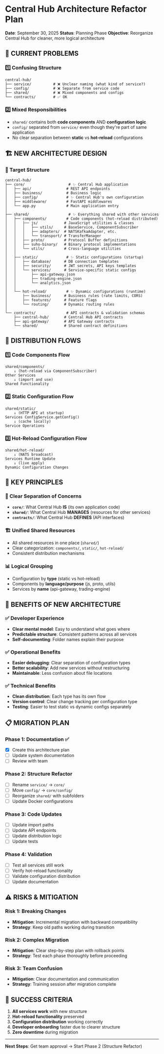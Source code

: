 # Central Hub Architecture Refactor Plan

**Date**: September 30, 2025
**Status**: Planning Phase
**Objective**: Reorganize Central Hub for cleaner, more logical architecture

## 🎯 **CURRENT PROBLEMS**

### **1️⃣ Confusing Structure**
```
central-hub/
├── service/          # ❌ Unclear naming (what kind of service?)
├── config/           # ❌ Separate from service code
├── shared/           # ❌ Mixed components and configs
└── contracts/        # ✅ OK
```

### **2️⃣ Mixed Responsibilities**
- `shared/` contains both **code components** AND **configuration logic**
- `config/` separated from `service/` even though they're part of same application
- No clear separation between **static** vs **hot-reload** configurations

## 🏗️ **NEW ARCHITECTURE DESIGN**

### **📁 Target Structure**
```
central-hub/
├── core/                    # ✨ Central Hub application
│   ├── api/                # REST API endpoints
│   ├── business/           # Business logic
│   ├── config/             # ✨ Central Hub's own configuration
│   ├── middleware/         # FastAPI middlewares
│   └── app.py              # Main application entry
│
├── shared/                  # ✨ Everything shared with other services
│   ├── components/         # Code components (hot-reload distributed)
│   │   ├── js/            # JavaScript utilities & classes
│   │   │   ├── utils/     # BaseService, ComponentSubscriber
│   │   │   ├── adapters/  # NATSKafkaAdapter, etc.
│   │   │   └── transport/ # TransferManager
│   │   ├── proto/         # Protocol Buffer definitions
│   │   ├── suho-binary/   # Binary protocol implementations
│   │   └── utils/         # Cross-language utilities
│   │
│   ├── static/             # ✨ Static configurations (startup)
│   │   ├── database/      # DB connection templates
│   │   ├── security/      # JWT secrets, API keys templates
│   │   └── services/      # Service-specific static configs
│   │       ├── api-gateway.json
│   │       ├── trading-engine.json
│   │       └── analytics.json
│   │
│   └── hot-reload/         # ✨ Dynamic configurations (runtime)
│       ├── business/      # Business rules (rate limits, CORS)
│       ├── features/      # Feature flags
│       └── routing/       # Dynamic routing rules
│
└── contracts/              # API contracts & validation schemas
    ├── central-hub/       # Central Hub API contracts
    ├── api-gateway/       # API Gateway contracts
    └── shared/            # Shared contract definitions
```

## 🔄 **DISTRIBUTION FLOWS**

### **1️⃣ Code Components Flow**
```
shared/components/
    ↓ (hot-reload via ComponentSubscriber)
Other Services
    ↓ (import and use)
Shared Functionality
```

### **2️⃣ Static Configuration Flow**
```
shared/static/
    ↓ (HTTP API at startup)
Services ConfigService.getConfig()
    ↓ (cache locally)
Service Operations
```

### **3️⃣ Hot-Reload Configuration Flow**
```
shared/hot-reload/
    ↓ (NATS broadcast)
Services Runtime Update
    ↓ (live apply)
Dynamic Configuration Changes
```

## 📝 **KEY PRINCIPLES**

### **🎯 Clear Separation of Concerns**
- **`core/`**: What Central Hub **IS** (its own application code)
- **`shared/`**: What Central Hub **MANAGES** (resources for other services)
- **`contracts/`**: What Central Hub **DEFINES** (API interfaces)

### **🏗️ Unified Shared Resources**
- All shared resources in one place (`shared/`)
- Clear categorization: `components/`, `static/`, `hot-reload/`
- Consistent distribution mechanisms

### **📊 Logical Grouping**
- Configuration by **type** (static vs hot-reload)
- Components by **language/purpose** (js, proto, utils)
- Services by **name** (api-gateway, trading-engine)

## 🚀 **BENEFITS OF NEW ARCHITECTURE**

### **✅ Developer Experience**
- **Clear mental model**: Easy to understand what goes where
- **Predictable structure**: Consistent patterns across all services
- **Self-documenting**: Folder names explain their purpose

### **✅ Operational Benefits**
- **Easier debugging**: Clear separation of configuration types
- **Better scalability**: Add new services without restructuring
- **Maintainable**: Less confusion about file locations

### **✅ Technical Benefits**
- **Clean distribution**: Each type has its own flow
- **Version control**: Clear change tracking per configuration type
- **Testing**: Easier to test static vs dynamic configs separately

## 📋 **MIGRATION PLAN**

### **Phase 1: Documentation** ✅
- [x] Create this architecture plan
- [ ] Update system documentation
- [ ] Review with team

### **Phase 2: Structure Refactor**
- [ ] Rename `service/` → `core/`
- [ ] Move `config/` → `core/config/`
- [ ] Reorganize `shared/` with subfolders
- [ ] Update Docker configurations

### **Phase 3: Code Updates**
- [ ] Update import paths
- [ ] Update API endpoints
- [ ] Update distribution logic
- [ ] Update tests

### **Phase 4: Validation**
- [ ] Test all services still work
- [ ] Verify hot-reload functionality
- [ ] Validate configuration distribution
- [ ] Update documentation

## ⚠️ **RISKS & MITIGATION**

### **Risk 1: Breaking Changes**
- **Mitigation**: Incremental migration with backward compatibility
- **Strategy**: Keep old paths working during transition

### **Risk 2: Complex Migration**
- **Mitigation**: Clear step-by-step plan with rollback points
- **Strategy**: Test each phase thoroughly before proceeding

### **Risk 3: Team Confusion**
- **Mitigation**: Clear documentation and communication
- **Strategy**: Training session after migration complete

## 🎯 **SUCCESS CRITERIA**

1. **All services work** with new structure
2. **Hot-reload functionality** preserved
3. **Configuration distribution** working correctly
4. **Developer onboarding** faster due to clearer structure
5. **Zero downtime** during migration

---

**Next Steps**: Get team approval → Start Phase 2 (Structure Refactor)